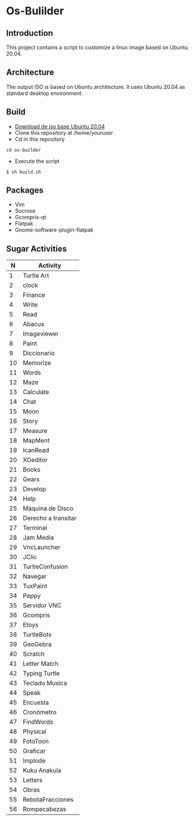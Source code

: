# Os-Bulilder
## Introduction
This project contains a script to customize a linux image based on Ubuntu 20.04.
## Architecture
The output ISO is based on Ubuntu architecture. It uses Ubuntu 20.04 as standard desktop environment.
## Build
- [Download de iso base Ubuntu 20.04](https://releases.ubuntu.com/20.04/)
- Clone this repository at /home/youruser
- Cd in this repository
```
cd os-builder 
```
- Execute the script
```
$ sh build.sh
```

## Packages
- Vim
- Sucrose
- Gcompris-qt
- Flatpak
- Gnome-software-plugin-flatpak
## Sugar Activities
| N  | Activity            | 
| -- | ------------------- | 
| 1  | Turtle Art          | 
| 2  | clock               |
| 3  | Finance             | 
| 4  | Write               | 
| 5  | Read                | 
| 6  | Abacus              | 
| 7  | Imageviewer         | 
| 8  | Paint               | 
| 9  | Diccionario         |
| 10 | Memorize            |
| 11 | Words               | 
| 12 | Maze                | 
| 13 | Calculate           | 
| 14 | Chat                | 
| 15 | Moon                | 
| 16 | Story               |
| 17 | Measure             | 
| 18 | MapMent             | 
| 19 | IcanRead            |
| 20 | XOeditor            | 
| 21 | Books               | 
| 22 | Gears               | 
| 23 | Develop             | 
| 24 | Help                | 
| 25 | Máquina de Disco    |
| 26 | Derecho a transitar | 
| 27 | Terminal            | 
| 28 | Jam Media           |      
| 29 | VncLauncher         |         
| 30 | JClic               |         
| 31 | TurtleConfusion     |
| 32 | Navegar             |  
| 33 | TuxPaint            | 
| 34 | Peppy               | 
| 35 | Servidor VNC        |  
| 36 | Gcompris            |     
| 37 | Etoys               |       
| 38 | TurtleBots          |
| 39 | GeoGebra            |        
| 40 | Scratch             |       
| 41 | Letter Match        |
| 42 | Typing Turtle       | 
| 43 | Teclado Musica      |   
| 44 | Speak               | 
| 45 | Encuesta            | 
| 46 | Cronómetro          | 
| 47 | FindWords           |         
| 48 | Physical            |
| 49 | FotoToon            |
| 50 | Graficar            |       
| 51 | Implode             |  
| 52 | Kuku Anakula        | 
| 53 | Letters             |
| 54 | Obras               | 
| 55 | RebotaFracciones    | 
| 56 | Rompecabezas        |